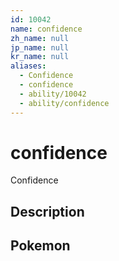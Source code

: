 ```yaml
---
id: 10042
name: confidence
zh_name: null
jp_name: null
kr_name: null
aliases:
  - Confidence
  - confidence
  - ability/10042
  - ability/confidence
---
```

# confidence

Confidence

## Description



## Pokemon



